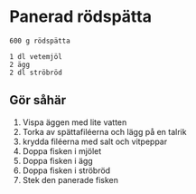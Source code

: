 # Panerad rödspätta

```
600 g rödspätta

1 dl vetemjöl
2 ägg
2 dl ströbröd
```

## Gör såhär
1. Vispa äggen med lite vatten
2. Torka av spättafiléerna och lägg på en talrik
3. krydda filéerna med salt och vitpeppar
4. Doppa fisken i mjölet
5. Doppa fisken i ägg
6. Doppa fisken i ströbröd
7. Stek den panerade fisken
